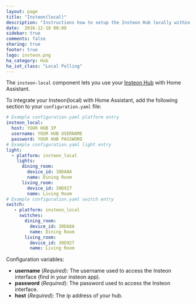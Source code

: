 ```yaml
---
layout: page
title: "Insteon(local)"
description: "Instructions how to setup the Insteon Hub locally within Home Assistant."
date:  2016-12-18 08:00
sidebar: true
comments: false
sharing: true
footer: true
logo: insteon.png
ha_category: Hub
ha_iot_class: "Local Polling"
---
```


The `insteon-local` component lets you use your [Insteon Hub](http://www.insteon.com/insteon-hub/) with Home Assistant.

To integrate your Insteon(local) with Home Assistant, add the following section to your `configuration.yaml` file:

```yaml
# Example configuration.yaml platform entry
insteon_local:
  host: YOUR HUB IP
  username: YOUR HUB USERNAME
  password: YOUR HUB PASSWORD
# Example configuration.yaml light entry  
light:
  - platform: insteon_local
    lights:
      dining_room:
        device_id: 30DA8A
        name: Dining Room
      living_room:
        device_id: 30D927
        name: Living Room
# Example configuration.yaml switch entry
switch:
   - platform: insteon_local
     switches:
       dining_room:
         device_id: 30DA8A
         name: Dining Room
       living_room:
         device_id: 30D927
         name: Living Room
```

Configuration variables:

- **username** (*Required*): The username used to access the Insteon interface (find in your insteon app).
- **password** (*Required*): The password used to access the Insteon interface.
- **host** (*Required*): The ip address of your hub.
